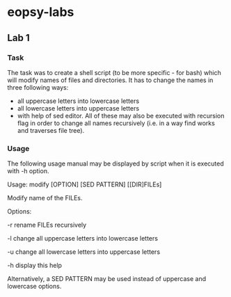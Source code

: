 # eopsy-labs

## Lab 1

### Task
The task was to create a shell script (to be more specific - for bash) which will modify names of files and directories. It has to change the names in three following ways:
- all uppercase letters into lowercase letters
- all lowercase letters into uppercase letters
- with help of sed editor.
All of these may also be executed with recursion flag in order to change all names recursively (i.e. in a way find works and traverses file tree).

### Usage
The following usage manual may be displayed by script when it is executed with -h option.

Usage: modify [OPTION] [SED PATTERN] [[DIR]FILEs]

Modify name of the FILEs.

Options:

 -r     rename FILEs recursively
 
 -l     change all uppercase letters into lowercase letters
 
 -u     change all lowercase letters into uppercase letters
 
 -h     display this help

Alternatively, a SED PATTERN may be used instead of uppercase and lowercase options.
